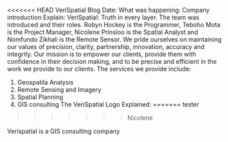 <<<<<<< HEAD
VeriSpatial Blog
Date: 
What was happening: Company introduction
Explain:
VeriSpatial: Truth in every layer. The team was introduced and their roles. Robyn Hockey is the Programmer, Teboho Mota is the Project Manager, Nicolene Prinsloo is the Spatial Analyst and Nomfundo Zikhali is the Remote Sensor. We pride ourselves on maintaining our values of precision, clarity, partnership, innovation, accuracy and integrity. Our mission is to empower our clients, provide them with confidence in their decision making, and to be precise and efficient in the work we provide to our clients. 
The services we provide include: 
1.	Geospatila Analysis
2.	Remote Sensing and Imagery
3.	Spatial Planning
4.	GIS consulting
The VeriSpatial Logo Explained:
=======
tester
>>>>>>> Nicolene

Verispatial is a GIS consulting company